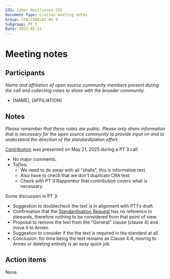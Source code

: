 ```yaml
---
SIG: Cyber Resilience SIG
Document Type: Liaison meeting notes
Group: CEN/CENELEC WG 9
Subgroup: PT 3
Date: 2025-05-21
---
```


# Meeting notes

## Participants

_Name and affiliation of open source community members present during the call and collecting notes to share with the broader community._
 
* [NAME], [AFFILIATION]

## Notes

_Please remember that these notes are public. Please only share information that is necessary for the open source community to provide input on and to understand the direction of the standardization effort._

[Contribution](./contribution-pt-3-clause-4-4.md) was presented on May 21, 2025 during a PT 3 call.

- No major comments.
- ToDos:
  - We need to do away with all "shalls", this is informative text.
  - Also have to check that we don't duplicate CRA text.
  - Check with PT 3 Rapporteur that contribution covers what is necessary.

Some discussion in PT 3:

- Suggestion to doublecheck the text is in alignment with PT1's draft.
- Confirmation that the [Standardisation Request](https://github.com/orcwg/cra-hub/tree/main/resources#february-3-2025---standardisation-request) has no reference to stewards, therefore nothing to be considered from that point of view.
- Proposal to remove the text from the "General" clause (clause 4) and move it to Annex.
- Suggestion to consider if the the text is required in the standard at all.
- Conclusion: for time being the text remains as Clause 4.4, moving to Annex or deleting entirely is an easy quick job.

## Action items

None.
